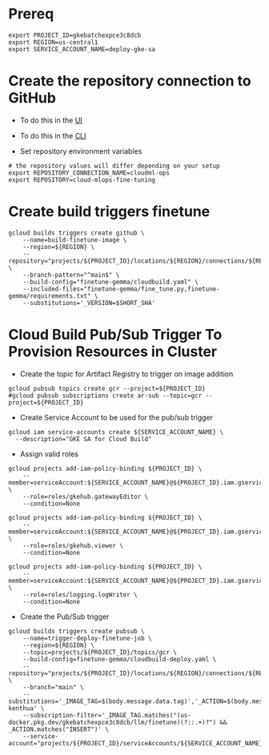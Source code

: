 # Prereq
```
export PROJECT_ID=gkebatchexpce3c8dcb
export REGION=us-central1
export SERVICE_ACCOUNT_NAME=deploy-gke-sa
```
# Create the repository connection to GitHub
- To do this in the [UI](https://cloud.google.com/build/docs/automating-builds/github/connect-repo-github?generation=2nd-gen#connecting_a_github_host)

- To do this in the [CLI](https://cloud.google.com/build/docs/automating-builds/github/connect-repo-github?generation=2nd-gen#gcloud)

- Set repository environment variables
```
# the repository values will differ depending on your setup
export REPOSITORY_CONNECTION_NAME=cloudml-ops
export REPOSITORY=cloud-mlops-fine-tuning
```


# Create build triggers finetune
```
gcloud builds triggers create github \
    --name=build-finetune-image \
    --region=${REGION} \
    --repository="projects/${PROJECT_ID}/locations/${REGION}/connections/${REPOSITORY_CONNECTION_NAME}/repositories/${REPOSITORY}" \
    --branch-pattern="^main$" \
    --build-config="finetune-gemma/cloudbuild.yaml" \
    --included-files="finetune-gemma/fine_tune.py,finetune-gemma/requirements.txt" \
    --substitutions='_VERSION=$SHORT_SHA'
```

# Cloud Build Pub/Sub Trigger To Provision Resources in Cluster
- Create the topic for Artifact Registry to trigger on image addition
```
gcloud pubsub topics create gcr --project=${PROJECT_ID}
#gcloud pubsub subscriptions create ar-sub --topic=gcr --project=${PROJECT_ID}
```

- Create Service Account to be used for the pub/sub trigger
```
gcloud iam service-accounts create ${SERVICE_ACCOUNT_NAME} \
  --description="GKE SA for Cloud Build"
```

- Assign valid roles
```
gcloud projects add-iam-policy-binding ${PROJECT_ID} \
    --member=serviceAccount:${SERVICE_ACCOUNT_NAME}@${PROJECT_ID}.iam.gserviceaccount.com \
    --role=roles/gkehub.gatewayEditor \
    --condition=None

gcloud projects add-iam-policy-binding ${PROJECT_ID} \
    --member=serviceAccount:${SERVICE_ACCOUNT_NAME}@${PROJECT_ID}.iam.gserviceaccount.com \
    --role=roles/gkehub.viewer \
    --condition=None

gcloud projects add-iam-policy-binding ${PROJECT_ID} \
    --member=serviceAccount:${SERVICE_ACCOUNT_NAME}@${PROJECT_ID}.iam.gserviceaccount.com \
    --role=roles/logging.logWriter \
    --condition=None
```

- Create the Pub/Sub trigger
```
gcloud builds triggers create pubsub \
    --name=trigger-deploy-finetune-job \
    --region=${REGION} \
    --topic=projects/${PROJECT_ID}/topics/gcr \
    --build-config=finetune-gemma/cloudbuild-deploy.yaml \
    --repository="projects/${PROJECT_ID}/locations/${REGION}/connections/${REPOSITORY_CONNECTION_NAME}/repositories/${REPOSITORY}" \
    --branch="main" \
    --substitutions='_IMAGE_TAG=$(body.message.data.tag)','_ACTION=$(body.message.data.action)','_IMAGE_VERSION=${_IMAGE_TAG##*:}','_ACCELERATOR=a100','_CLUSTER_NAME=mlp-kenthua' \
    --subscription-filter='_IMAGE_TAG.matches("(us-docker.pkg.dev/gkebatchexpce3c8dcb/llm/finetune)(?::.+)?") && _ACTION.matches("INSERT")' \
    --service-account="projects/${PROJECT_ID}/serviceAccounts/${SERVICE_ACCOUNT_NAME}@${PROJECT_ID}.iam.gserviceaccount.com"
```